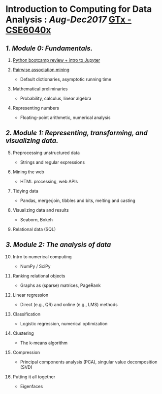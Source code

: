 # Introduction to Computing for Data Analysis : _Aug-Dec2017_  [__GTx -  CSE6040x__](https://www.edx.org/course/introduction-to-computing-for-data-analysis)

## *1. Module 0: Fundamentals.*

1. [Python bootcamp review + intro to Jupyter](https://github.com/serarm/edx-gtx-analytics-mm/tree/master/GTx_CSE6040x_Introduction_to_Computing_for_Data%20Analysis/Topic%201%20Python%20bootcamp%20review%20%20intro%20to%20Jupyter)
2. [Pairwise association mining](https://github.com/serarm/edx-gtx-analytics-mm/tree/master/GTx_CSE6040x_Introduction_to_Computing_for_Data%20Analysis/Topic%202%20Pairwise%20association%20mining)
  	* Default dictionaries, asymptotic running time

3. Mathematical preliminaries  
	- Probability, calculus, linear algebra
 
4.  Representing numbers
	* Floating-point arithmetic, numerical analysis

## *2. Module 1: Representing, transforming, and visualizing data.*

5. Preprocessing unstructured data
	  * Strings and regular expressions
	  
6. Mining the web
	  * HTML processing, web APIs
	  
7. Tidying data
	  * Pandas, merge/join, tibbles and bits, melting and casting
	  
8. Visualizing data and results
	  * Seaborn, Bokeh
	  
9. Relational data (SQL)

## *3. Module 2: The analysis of data*

10. Intro to numerical computing
	  * NumPy / SciPy
	  
11. Ranking relational objects
	  * Graphs as (sparse) matrices, PageRank
	  
12. Linear regression
	  * Direct (e.g., QR) and online (e.g., LMS) methods
	  
13. Classification
	  * Logistic regression, numerical optimization
	  
14. Clustering
	  * The k-means algorithm
	  
15. Compression
	  * Principal components analysis (PCA), singular value decomposition (SVD)
	  
16. Putting it all together
	  * Eigenfaces
